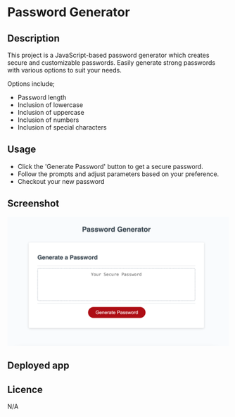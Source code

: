 # Password Generator

## Description

This project is a JavaScript-based password generator which creates secure
and customizable passwords. Easily generate strong passwords with various options
to suit your needs.

Options include;

- Password length
- Inclusion of lowercase
- Inclusion of uppercase
- Inclusion of numbers
- Inclusion of special characters

## Usage

- Click the 'Generate Password' button to get a secure password.
- Follow the prompts and adjust parameters based on your preference.
- Checkout your new password

## Screenshot

![Project screenshot](/assets/img/screenshot.png)

## Deployed app

## Licence

N/A
